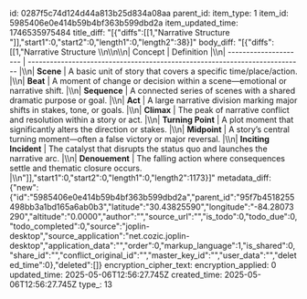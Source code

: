 id: 0287f5c74d124d44a813b25d834a08aa
parent_id: 
item_type: 1
item_id: 5985406e0e414b59b4bf363b599dbd2a
item_updated_time: 1746535975484
title_diff: "[{\"diffs\":[[1,\"Narrative Structure                   \"]],\"start1\":0,\"start2\":0,\"length1\":0,\"length2\":38}]"
body_diff: "[{\"diffs\":[[1,\"Narrative Structure       \\\n\\\n\\\n| Concept               | Definition                                                                  |\\\n| --------------------- | --------------------------------------------------------------------------- |\\\n| **Scene**             | A basic unit of story that covers a specific time/place/action.             |\\\n| **Beat**              | A moment of change or decision within a scene—emotional or narrative shift. |\\\n| **Sequence**          | A connected series of scenes with a shared dramatic purpose or goal.        |\\\n| **Act**               | A large narrative division marking major shifts in stakes, tone, or goals.  |\\\n| **Climax**            | The peak of narrative conflict and resolution within a story or act.        |\\\n| **Turning Point**     | A plot moment that significantly alters the direction or stakes.            |\\\n| **Midpoint**          | A story’s central turning moment—often a false victory or major reversal.   |\\\n| **Inciting Incident** | The catalyst that disrupts the status quo and launches the narrative arc.   |\\\n| **Denouement**        | The falling action where consequences settle and thematic closure occurs.   |\\\n\"]],\"start1\":0,\"start2\":0,\"length1\":0,\"length2\":1173}]"
metadata_diff: {"new":{"id":"5985406e0e414b59b4bf363b599dbd2a","parent_id":"95f7b4518255498bb3a1bd165a6ab0b3","latitude":"30.43825590","longitude":"-84.28073290","altitude":"0.0000","author":"","source_url":"","is_todo":0,"todo_due":0,"todo_completed":0,"source":"joplin-desktop","source_application":"net.cozic.joplin-desktop","application_data":"","order":0,"markup_language":1,"is_shared":0,"share_id":"","conflict_original_id":"","master_key_id":"","user_data":"","deleted_time":0},"deleted":[]}
encryption_cipher_text: 
encryption_applied: 0
updated_time: 2025-05-06T12:56:27.745Z
created_time: 2025-05-06T12:56:27.745Z
type_: 13